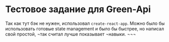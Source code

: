 # Тестовое задание для Green-Api

Так как тут бэк не нужен, использовал `create-react-app`. Можно было бы использовать готовые state management и было бы быстрее,
но написал свой простой, ¬так считал лучше показывает ¬навыки. ¬¬¬